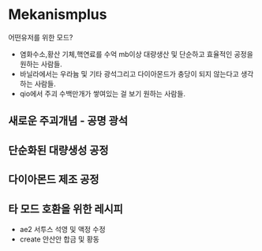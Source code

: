 # Mekanismplus
어떤유저를 위한 모드?
- 염화수소,황산 기체,핵연료를 수억 mb이상 대량생산 및 단순하고 효율적인 공정을 원하는 사람들.
- 바닐라에서는 우라늄 및 기타 광석그리고 다이아몬드가 충당이 되지 않는다고 생각하는 사람들.
- qio에서 주괴 수백만개가 쌓여있는 걸 보기 원하는 사람들.
## 새로운 주괴개념 - 공명 광석
## 단순화된 대량생성 공정
## 다이아몬드 제조 공정
## 타 모드 호환을 위한 레시피
- ae2 서투스 석영 및 액정 수정
- create 안산안 합금 및 황동
